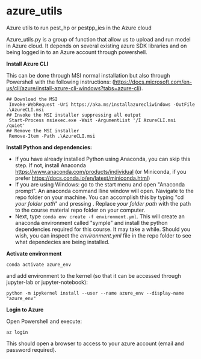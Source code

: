 # azure_utils
Azure utils to run pest_hp or pestpp_ies in the Azure cloud


Azure_utils.py is a group of function that allow us to upload and run model in Azure cloud. It depends on several existing azure SDK libraries and on being logged in to an Azure account through powershell.

**Install Azure CLI**

 This can be done through MSI normal installation but also through Powershell with the following instructions:
(https://docs.microsoft.com/en-us/cli/azure/install-azure-cli-windows?tabs=azure-cli).

```
## Download the MSI
 Invoke-WebRequest -Uri https://aka.ms/installazurecliwindows -OutFile .\AzureCLI.msi
## Invoke the MSI installer suppressing all output
 Start-Process msiexec.exe -Wait -ArgumentList '/I AzureCLI.msi /quiet'
## Remove the MSI installer
 Remove-Item -Path .\AzureCLI.msi
 ```
 
**Install Python and dependencies:**
 - If you have already installed Python using Anaconda, you can skip this step. If not, install Anaconda https://www.anaconda.com/products/individual (or Miniconda, if you prefer https://docs.conda.io/en/latest/miniconda.html)
 - If you are using Windows: go to the start menu and open "Anaconda prompt". An anaconda command lline window will open. Navigate to the  repo folder on your machine. You can accomplish this by typing "cd *your folder path*" and pressing <enter>. Replace *your folder path* with the  path to the course material repo folder on your computer.
 - Next, type ```conda env create -f environment.yml```. This will create an anaconda environment called "symple" and install the python dependencies required for this course. It may take a while. Should you wish, you can inspect the *environment.yml* file in the repo folder to see what dependecies are being installed.


**Activate environment**

```conda activate azure_env```

and add environment to the kernel (so that it can be accessed through jupyter-lab or jupyter-notebook):

```python -m ipykernel install --user --name azure_env --display-name "azure_env"```

**Login to Azure**

Open Powershell and execute:

```az login```

This should open a browser to access to your azure account (email and password required).

